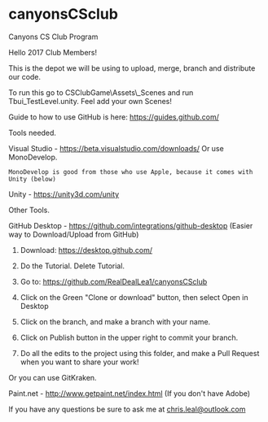 # canyonsCSclub

Canyons CS Club Program

Hello 2017 Club Members!

This is the depot we will be using to upload, merge, branch and distribute our code.  

To run this go to CSClubGame\Assets\\_Scenes and run Tbui_TestLevel.unity.  Feel add your own Scenes!

Guide to how to use GitHub is here: https://guides.github.com/

Tools needed.

Visual Studio   - https://beta.visualstudio.com/downloads/ Or use MonoDevelop.
    
    MonoDevelop is good from those who use Apple, because it comes with Unity (below)

Unity           - https://unity3d.com/unity 


Other Tools.

GitHub Desktop  - https://github.com/integrations/github-desktop (Easier way to Download/Upload from GitHub)

1) Download:  https://desktop.github.com/ <p>
2) Do the Tutorial. Delete Tutorial.<p>
3) Go to: https://github.com/RealDealLea1/canyonsCSclub<p>
4) Click on the Green "Clone or download" button, then select Open in Desktop<p>
5) Click on the branch, and make a branch with your name.<p>
6) Click on Publish button in the upper right to commit your branch.<p>
7) Do all the edits to the project using this folder, and make a Pull Request when you want to share your work!<p>

Or you can use GitKraken.

Paint.net       - http://www.getpaint.net/index.html (If you don't have Adobe)


If you have any questions be sure to ask me at chris.leal@outlook.com
